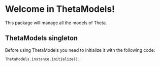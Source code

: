 

# Welcome in ThetaModels!

This package will manage all the models of Theta.

## ThetaModels singleton

Before using ThetaModels you need to initialize it with the following code:

```dart
ThetaModels.instance.initialize();
```